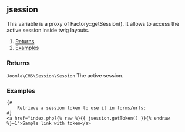 ## jsession

This variable is a proxy of Factory::getSession(). It allows to access the active session inside twig layouts.  

1. [Returns](#returns)
2. [Examples](#examples)

### Returns <a id="returns"></a>

`Joomla\CMS\Session\Session`  The active session.

### Examples <a id="examples"></a>

```twig
{# 
	Retrieve a session token to use it in forms/urls:
#}
<a href="index.php?{% raw %}{{ jsession.getToken() }}{% endraw %}=1">Sample link with token</a>
```
